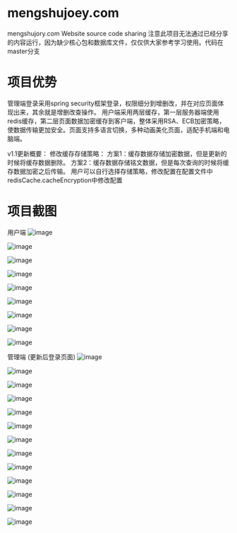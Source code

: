 # mengshujoey.com
mengshujory.com Website source code sharing
注意此项目无法通过已经分享的内容运行，因为缺少核心包和数据库文件，仅仅供大家参考学习使用。代码在master分支

# 项目优势
管理端登录采用spring security框架登录，权限细分到增删改，并在对应页面体现出来，其余就是增删改查操作。
用户端采用两层缓存，第一层服务器端使用redis缓存，第二层页面数据加密缓存到客户端，整体采用RSA、ECB加密策略，使数据传输更加安全。页面支持多语言切换，多种动画美化页面，适配手机端和电脑端。

v1.1更新概要：
修改缓存存储策略： 
方案1：缓存数据存储加密数据，但是更新的时候将缓存数据删除。
方案2：缓存数据存储铭文数据，但是每次查询的时候将缓存数据加密之后传输。
用户可以自行选择存储策略，修改配置在配置文件中redisCache.cacheEncryption中修改配置
# 项目截图
用户端
![image](https://user-images.githubusercontent.com/87918586/221320880-7b95c74a-18a5-400c-a36a-c69ee6861c59.png)

![image](https://user-images.githubusercontent.com/87918586/221320929-d0734758-b67a-4144-9dc7-aa0c1f18582f.png)

![image](https://user-images.githubusercontent.com/87918586/221320946-ca537203-1f30-4be6-a140-34f22c6555d0.png)

![image](https://user-images.githubusercontent.com/87918586/221320967-804dc83b-bde7-4a33-93a2-b5838efae0ba.png)

![image](https://user-images.githubusercontent.com/87918586/221321010-1b8f2010-29fa-474a-bce7-577a2e920892.png)

![image](https://user-images.githubusercontent.com/87918586/221321090-f4f1237d-d9ff-4e94-a24e-a056c0a03ec6.png)

![image](https://user-images.githubusercontent.com/87918586/221321113-7ec3f351-21a3-4501-a21e-2a556acf6c33.png)

![image](https://user-images.githubusercontent.com/87918586/221321126-b66e72b4-2cc6-4866-bb33-2fede4b9cd0c.png)

![image](https://user-images.githubusercontent.com/87918586/221321067-f050e186-56ca-49eb-ae9e-397b63d62892.png)

管理端
(更新后登录页面)
![image](https://user-images.githubusercontent.com/87918586/222935680-92f64dcb-5f5d-4acd-b92c-77328be515e6.png)

![image](https://user-images.githubusercontent.com/87918586/221321147-5687dd4c-7dec-4c76-b4a4-78e86b554384.png)

![image](https://user-images.githubusercontent.com/87918586/221321164-ad9e021e-9d6f-4491-9316-1780324258e6.png)

![image](https://user-images.githubusercontent.com/87918586/221321278-7ee42fd1-1e20-464d-9b8a-0c6dafd5eb16.png)

![image](https://user-images.githubusercontent.com/87918586/221321345-20ff0448-8e23-4fab-bcfd-c795a36e5bfe.png)

![image](https://user-images.githubusercontent.com/87918586/221321378-50e5c7ba-5f64-44dd-9860-733583e6e778.png)

![image](https://user-images.githubusercontent.com/87918586/221321405-92840138-1a99-48f6-9961-335b66e20f81.png)

![image](https://user-images.githubusercontent.com/87918586/221321449-95871225-1a98-46a9-ad47-12fbb8ee1076.png)

![image](https://user-images.githubusercontent.com/87918586/221321459-6cd86aa3-d315-4550-a8a5-0d8f0d59bfac.png)

![image](https://user-images.githubusercontent.com/87918586/221321472-8aeec877-9f1a-4896-8c3f-7084aa4c9f5b.png)

![image](https://user-images.githubusercontent.com/87918586/221321493-f744bdbe-c711-4d54-a36a-0d212eac5cf7.png)

![image](https://user-images.githubusercontent.com/87918586/221321537-4a2cb107-9ce9-46b4-911c-ded87890bedd.png)

![image](https://user-images.githubusercontent.com/87918586/221321608-e4eef5af-5bd3-4a67-b175-c8dd7f623507.png)















